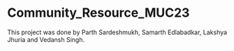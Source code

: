 # Community_Resource_MUC23
This project was done by Parth Sardeshmukh, Samarth Edlabadkar, Lakshya Jhuria and Vedansh Singh.
